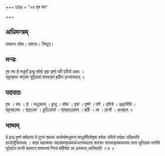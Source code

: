 +++
title = "०४ एष स्य"

+++
## अधिमन्त्रम्
पवमानः सोमः। उशनाः। त्रिष्टुप्।

## मन्त्रः
ए॒ष स्य ते॒ मधु॑माँ इन्द्र॒ सोमो॒ वृषा॒ वृष्णे॒ परि॑ प॒वित्रे॑ अक्षाः ।  
स॒ह॒स्र॒साः श॑त॒सा भू॑रि॒दावा॑ शश्वत्त॒मं ब॒र्हिरा वा॒ज्य॑स्थात् ॥

## पदपाठः
ए॒षः । स्यः । ते॒ । मधु॑ऽमान् । इ॒न्द्र॒ । सोमः॑ । वृषा॑ । वृष्णे॑ । परि॑ । प॒वित्रे॑ । अ॒क्षा॒रिति॑ ।  
स॒ह॒स्र॒ऽसाः । श॒त॒ऽसाः । भू॒रि॒ऽदावा॑ । श॒श्व॒त्ऽत॒मम् । ब॒र्हिः । आ । वा॒जी । अ॒स्था॒त् ॥

## भाष्यम्
हे इन्द्र वृष्णे वर्षकाय ते तुभ्यं एषस्यः ससोमोमधुमान् माधुर्योपेतोवृषा वर्षकः पवित्रे पर्यक्षाः परिक्षरति क्षरतेर्लुङिरूपम् । सएव सहस्रसाः सहस्रसङ्ख्याकधनस्यदाता शतसाः शतसङ्ख्याकस्य दाता भूरिदावा ततोपि भूरेर्दाता वाजी बलवान् शश्वत्तमं नित्यं बर्हिर्यज्ञं आ अस्थात् आतिष्ठति ॥ ४ ॥